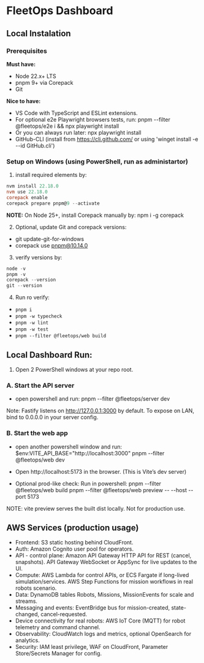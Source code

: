 # FleetOps Dashboard

## Local Instalation

### Prerequisites
**Must have:**
- Node 22.x+ LTS
- pnpm 9+ via Corepack
- Git

**Nice to have:**
- VS Code with TypeScript and ESLint extensions.
- For optional e2e Playwright browsers tests, run: pnpm --filter @fleetops/e2e i && npx playwright install
- Or you can always run later: npx playwright install
- GitHub-CLI (install from https://cli.github.com/ or using 'winget install -e --id GitHub.cli')

### **Setup on Windows (using PowerShell, run as administartor)**
1. install required elements by:
```powershell
nvm install 22.18.0
nvm use 22.18.0
corepack enable
corepack prepare pnpm@9 --activate
```

**NOTE:** On Node 25+, install Corepack manually by: npm i -g corepack

2. Optional, update Git and corepack versions:
- git update-git-for-windows
- corepack use pnpm@10.14.0

3. verify versions by:
```powershell
node -v
pnpm -v
corepack --version
git --version
```

4. Run ro verify:
- `pnpm i`
- `pnpm -w typecheck`
- `pnpm -w lint`
- `pnpm -w test`
- `pnpm --filter @fleetops/web build`


## Local Dashboard Run:
1) Open 2 PowerShell windows at your repo root.

### A. Start the API server
- open powershell and run: 
pnpm --filter @fleetops/server dev

Note: Fastify listens on http://127.0.0.1:3000 by default. To expose on LAN, bind to 0.0.0.0 in your server config. 

### B. Start the web app
- open another powershell window and run: 
$env:VITE_API_BASE="http://localhost:3000"
pnpm --filter @fleetops/web dev

- Open http://localhost:5173 in the browser. (This is Vite’s dev server)

- Optional prod-like check:
Run in powershell: 
pnpm --filter @fleetops/web build
pnpm --filter @fleetops/web preview -- --host --port 5173

NOTE: vite preview serves the built dist locally. Not for production use.


## AWS Services (production usage)
- Frontend: S3 static hosting behind CloudFront.
- Auth: Amazon Cognito user pool for operators.
- API - control plane:
    Amazon API Gateway HTTP API for REST (cancel, snapshots).
    API Gateway WebSocket or AppSync for live updates to the UI.
- Compute:
    AWS Lambda for control APIs, or ECS Fargate if long-lived simulation/services.
    AWS Step Functions for mission workflows in real robots scenario.
- Data:
    DynamoDB tables Robots, Missions, MissionEvents for scale and streams.
- Messaging and events:
    EventBridge bus for mission-created, state-changed, cancel-requested.
- Device connectivity for real robots:
    AWS IoT Core (MQTT) for robot telemetry and command channel.
- Observability: CloudWatch logs and metrics, optional OpenSearch for analytics.
- Security: IAM least privilege, WAF on CloudFront, Parameter Store/Secrets Manager for config.
